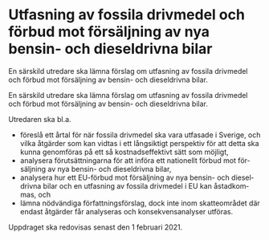 # Utfasning av fossila drivmedel och förbud mot försäljning av nya bensin- och dieseldrivna bilar

En särskild utredare ska lämna förslag om utfasning av fossila drivmedel och förbud mot försäljning av bensin- och dieseldrivna bilar.

En särskild utredare ska lämna förslag om utfasning av fossila drivmedel och förbud mot försäljning av bensin- och dieseldrivna bilar.

Utredaren ska bl.a.

* föreslå ett årtal för när fossila drivmedel ska vara utfasade i Sverige, och vilka åtgärder som kan vidtas i ett långsiktigt perspektiv för att detta ska kunna genomföras på ett så kostnadseffektivt sätt som möjligt,
* analysera förutsättningarna för att införa ett nationellt förbud mot för-säljning av nya bensin- och dieseldrivna bilar,
* analysera hur ett EU-förbud mot försäljning av nya bensin- och diesel­drivna bilar och en utfasning av fossila drivmedel i EU kan åstadkom­mas, och
* lämna nödvändiga författningsförslag, dock inte inom skatteområdet där endast åtgärder får analyseras och konsekvensanalyser utföras.

Uppdraget ska redovisas senast den 1 februari 2021.
